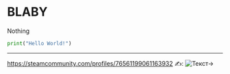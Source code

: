 # BLABY
Nothing
```python
print("Hello World!")
```
---
<https://steamcommunity.com/profiles/76561199061163932>
✍️:
![Текст->](https://disk.yandex.ru/i/1_w-stlp4STUJA.jpg)
